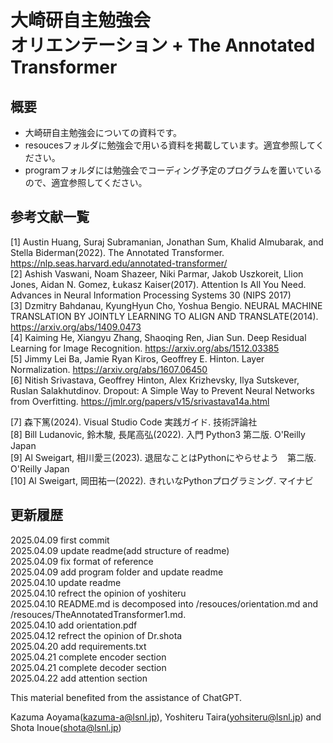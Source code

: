 # 大崎研自主勉強会<br>オリエンテーション + The Annotated Transformer
## 概要
- 大崎研自主勉強会についての資料です。<br>
- resoucesフォルダに勉強会で用いる資料を掲載しています。適宜参照してください。<br>
- programフォルダには勉強会でコーディング予定のプログラムを置いているので、適宜参照してください。<br>

## 参考文献一覧
[1] Austin Huang, Suraj Subramanian, Jonathan Sum, Khalid Almubarak, and Stella Biderman(2022). The Annotated Transformer. https://nlp.seas.harvard.edu/annotated-transformer/<br>
[2] Ashish Vaswani, Noam Shazeer, Niki Parmar, Jakob Uszkoreit, Llion Jones, Aidan N. Gomez, Łukasz Kaiser(2017). Attention Is All You Need. Advances in Neural Information Processing Systems 30 (NIPS 2017)<br>
[3] Dzmitry Bahdanau, KyungHyun Cho, Yoshua Bengio. NEURAL MACHINE TRANSLATION BY JOINTLY LEARNING TO ALIGN AND TRANSLATE(2014). https://arxiv.org/abs/1409.0473<br>
[4] Kaiming He, Xiangyu Zhang, Shaoqing Ren, Jian Sun. Deep Residual Learning for Image Recognition. https://arxiv.org/abs/1512.03385<br>
[5] Jimmy Lei Ba, Jamie Ryan Kiros, Geoffrey E. Hinton. Layer Normalization. https://arxiv.org/abs/1607.06450<br>
[6] Nitish Srivastava, Geoffrey Hinton, Alex Krizhevsky, Ilya Sutskever, Ruslan Salakhutdinov. Dropout: A Simple Way to Prevent Neural Networks from Overfitting. https://jmlr.org/papers/v15/srivastava14a.html


[7] 森下篤(2024). Visual Studio Code 実践ガイド. 技術評論社<br>
[8] Bill Ludanovic, 鈴木駿, 長尾高弘(2022). 入門 Python3 第二版. O'Reilly Japan<br>
[9] Al Sweigart, 相川愛三(2023). 退屈なことはPythonにやらせよう　第二版. O'Reilly Japan<br>
[10] Al Sweigart, 岡田祐一(2022). きれいなPythonプログラミング. マイナビ<br>

## 更新履歴
2025.04.09 first commit<br>
2025.04.09 update readme(add structure of readme)<br>
2025.04.09 fix format of reference<br>
2025.04.09 add program folder and update readme<br>
2025.04.10 update readme<br>
2025.04.10 refrect the opinion of yoshiteru<br>
2025.04.10 README.md is decomposed into /resouces/orientation.md and /resouces/TheAnnotatedTransformer1.md.<br>
2025.04.10 add orientation.pdf<br>
2025.04.12 refrect the opinion of Dr.shota<br>
2025.04.20 add requirements.txt<br>
2025.04.21 complete encoder section<br>
2025.04.21 complete decoder section<br>
2025.04.22 add attention section<br>

This material benefited from the assistance of ChatGPT.

Kazuma Aoyama(kazuma-a@lsnl.jp), Yoshiteru Taira(yohsiteru@lsnl.jp) and Shota Inoue(shota@lsnl.jp)
